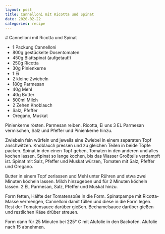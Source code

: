 ```yaml
---
layout: post
title: Cannelloni mit Ricotta und Spinat
date: 2020-02-22
categories: recipe
---
```

﻿# Cannelloni mit Ricotta und Spinat

- 1 Packung Cannelloni
- 800g gestückelte Dosentomaten
- 450g Blattspinat (aufgetaut!)
- 250g Ricotta
- 30g Pinienkerne
- 1 Ei
- 2 kleine Zwiebeln
- 180g Parmesan
- 40g Mehl
- 40g Butter
- 500ml Milch
- 2 Zehen Knoblauch
- Salz, Pfeffer
- Oregano, Muskat

Pinienkerne rösten.
Parmesan reiben.
Ricotta, Ei uns 3 EL Parmesan vermischen, Salz und Pfeffer und Pinienkerne hinzu.

Zwiebeln fein würfeln und jeweils eine Zwiebel in einem separaten Topf anschwitzen.
Knoblauch pressen und zu gleichen Teilen in beide Töpfe packen.
Spinat in den einen Topf geben, Tomaten in den anderen und alles kochen lassen.
Spinat so lange kochen, bis das Wasser Großteils verdampft ist.
Spinat mit Salz, Pfeffer und Muskat würzen, Tomaten mit Salz, Pfeffer und Oregano.

Butter in einem Topf zerlassen und Mehl unter Rühren und etwa zwei Minuten köcheln lassen.
Milch hinzugeben und für 2 Minuten köcheln lassen.
2 EL Parmesan, Salz, Pfeffer und Muskat hinzu.

Form fetten, Hälfte der Tomatensoße in die Form.
Spinatpampe mit Ricotta-Masse vermengen, Cannelloni damit füllen und diese in die Form legen.
Rest der Tomatensauce darüber gießen.
Bechamelsauce darüber gießen und restlichen Käse drüber streuen.

Form dann für 25 Minuten bei 225° C mit Alufolie in den Backofen.
Alufolie nach 15 abnehmen.
